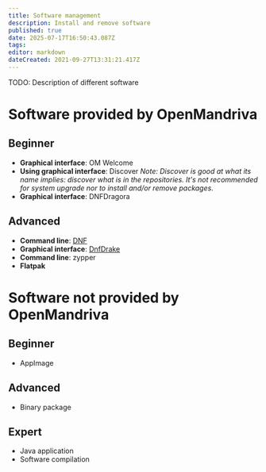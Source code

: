 ```yaml
---
title: Software management
description: Install and remove software
published: true
date: 2025-07-17T16:50:43.087Z
tags: 
editor: markdown
dateCreated: 2021-09-27T13:31:21.417Z
---
```


TODO: Description of different software

# Software provided by OpenMandriva

## Beginner

* **Graphical interface**: OM Welcome
* **Using graphical interface**: Discover
*Note: Discover is good at what its name implies: discover what is in the repositories.
It's not recommended for system upgrade nor to install and/or remove packages.*
* **Graphical interface**: DNFDragora

## Advanced
* **Command line**: [DNF](/en/distribution/guides/software-management/DNF)
* **Graphical interface**: [DnfDrake](/en/distribution/guides/software-management/DnfDrake)
* **Command line**: zypper
* **Flatpak**
# Software not provided by OpenMandriva

## Beginner

* AppImage

## Advanced

* Binary package

## Expert
* Java application
* Software compilation